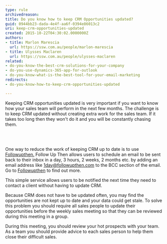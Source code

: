 ```yaml
---
type: rule
archivedreason: 
title: Do you know how to keep CRM Opportunities updated?
guid: 0944bb23-dada-4e4f-aa6f-0394e86013c2
uri: keep-crm-opportunities-updated
created: 2015-10-22T04:30:02.0000000Z
authors:
- title: Marlon Marescia
  url: https://ssw.com.au/people/marlon-marescia
- title: Ulysses Maclaren
  url: https://ssw.com.au/people/ulysses-maclaren
related:
- do-you-know-the-best-crm-solutions-for-your-company
- do-you-use-dynamics-365-app-for-outlook
- do-you-know-what-is-the-best-tool-for-your-email-marketing
redirects:
- do-you-know-how-to-keep-crm-opportunities-updated

---
```



<p>Keeping CRM opportunities updated is very important if you want to know how your sales team will perform in the next few months. The challenge is to keep CRM updated without creating extra work for the sales team. If it takes too long then they won't do it and you will be constantly chasing them.</p>
<br><excerpt class='endintro'></excerpt><br>
<p>One way to reduce the work of keeping CRM up to date is to use <a href="https&#58;//www.followupthen.com/">Followupthen.</a>&#160;Follow Up Then allows users to schedule an email to be sent back to their inbox&#160;in a day, 3 hours,&#160;2 weeks, 2 months etc. by&#160;adding an email address like <a href="mailto&#58;oneday@followupthen.com">1day@followupthen.com</a> to the BCC section of the email. Go to <a href="https&#58;//www.followupthen.com/">Followupthen</a> to find out more.</p><p>This simple service allows users to be notified the next time they need to contact a client without having to update CRM.</p><p>Because CRM does not have to be updated often, you may find the opportunities are not&#160;kept up to date and your data could get stale. To solve this problem you should require all sales people to update their opportunities before the weekly sales meeting so that they can be reviewed during this meeting&#160;in a group.</p><p>During this meeting, you should review your hot prospects with your team. As a team you should provide advice to each sales person to help them close their difficult sales.​</p>


